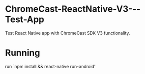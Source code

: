 # ChromeCast-ReactNative-V3---Test-App
Test React Native app with ChromeCast SDK V3 functionality.

# Running

run `npm install && react-native run-android'
